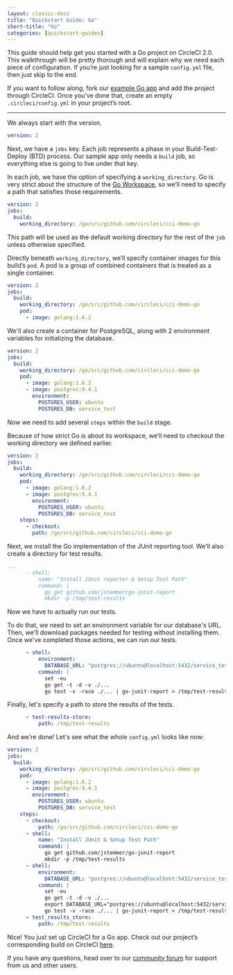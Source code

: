 ```yaml
---
layout: classic-docs
title: "Quickstart Guide: Go"
short-title: "Go"
categories: [quickstart-guides]
---
```


This guide should help get you started with a Go project on CircleCI 2.0. This walkthrough will be pretty thorough and will explain why we need each piece of configuration. If you’re just looking for a sample `config.yml` file, then just skip to the end.

If you want to follow along, fork our [example Go app](https://github.com/circleci/cci-demo-go) and add the project through CircleCI. Once you’ve done that, create an empty `.circleci/config.yml` in your project’s root.

---

We always start with the version.

```yaml
version: 2
```

Next, we have a `jobs` key. Each job represents a phase in your Build-Test-Deploy (BTD) process. Our sample app only needs a `build` job, so everything else is going to live under that key.

In each job, we have the option of specifying a `working_directory`. Go is very strict about the structure of the [Go Workspace](https://golang.org/doc/code.html#Workspaces), so we’ll need to specify a path that satisfies those requirements.

```yaml
version: 2
jobs:
  build:
    working_directory: /go/src/github.com/circleci/cci-demo-go
```

This path will be used as the default working directory for the rest of the `job` unless otherwise specified.

Directly beneath `working_directory`, we’ll specify container images for this build’s `pod`. A pod is a group of combined containers that is treated as a single container.

```yaml
version: 2
jobs:
  build:
    working_directory: /go/src/github.com/circleci/cci-demo-go
    pod:
      - image: golang:1.6.2
```

We'll also create a container for PostgreSQL, along with 2 environment variables for initializing the database.

```yaml
version: 2
jobs:
  build:
    working_directory: /go/src/github.com/circleci/cci-demo-go
    pod:
      - image: golang:1.6.2
      - image: postgres:9.4.1
        environment:
          POSTGRES_USER: ubuntu
          POSTGRES_DB: service_test
```

Now we need to add several `steps` within the `build` stage.

Because of how strict Go is about its workspace, we’ll need to checkout the working directory we defined earlier.

```yaml
version: 2
jobs:
  build:
    working_directory: /go/src/github.com/circleci/cci-demo-go
    pod:
      - image: golang:1.6.2
      - image: postgres:9.4.1
        environment:
          POSTGRES_USER: ubuntu
          POSTGRES_DB: service_test
    steps:
      - checkout:
        path: /go/src/github.com/circleci/cci-demo-go
```

Next, we install the Go implementation of the JUnit reporting tool. We'll also create a directory for test results.

```yaml
...
      - shell:
          name: "Install JUnit reporter & Setup Test Path"
          command: |
            go get github.com/jstemmer/go-junit-report
            mkdir -p /tmp/test-results
```

Now we have to actually run our tests.

To do that, we need to set an environment variable for our database's URL. Then, we'll download packages needed for testing without installing them. Once we've completed those actions, we can run our tests.

```yaml
      - shell:
          environment:
            DATABASE_URL: "postgres://ubuntu@localhost:5432/service_test?sslmode=disable"
          command: |
            set -eu
            go get -t -d -v ./...
            go test -v -race ./... | go-junit-report > /tmp/test-results/unit-tests.xml
```

Finally, let's specify a path to store the results of the tests.

```yaml
      - test-results-store:
          path: /tmp/test-results
```

And we're done! Let's see what the whole `config.yml` looks like now:

```yaml
version: 2
jobs:
  build:
    working_directory: /go/src/github.com/circleci/cci-demo-go
    pod:
      - image: golang:1.6.2
      - image: postgres:9.4.1
        environment:
          POSTGRES_USER: ubuntu
          POSTGRES_DB: service_test
    steps:
      - checkout:
          path: /go/src/github.com/circleci/cci-demo-go
      - shell:
          name: "Install JUnit & Setup Test Path"
          command: |
            go get github.com/jstemmer/go-junit-report
            mkdir -p /tmp/test-results
      - shell:
          environment:
            DATABASE_URL: "postgres://ubuntu@localhost:5432/service_test?sslmode=disable"
          command: |
            set -eu
            go get -t -d -v ./...
            export DATABASE_URL="postgres://ubuntu@localhost:5432/service_test?sslmode=disable"
            go test -v -race ./... | go-junit-report > /tmp/test-results/unit-tests.xml
      - test_results_store:
          path: /tmp/test-results
```

Nice! You just set up CircleCI for a Go app. Check out our project’s corresponding build on CircleCI [here](https://circleci.com/gh/circleci/cci-demo-go).

If you have any questions, head over to our [community forum](https://discuss.circleci.com/) for support from us and other users.


